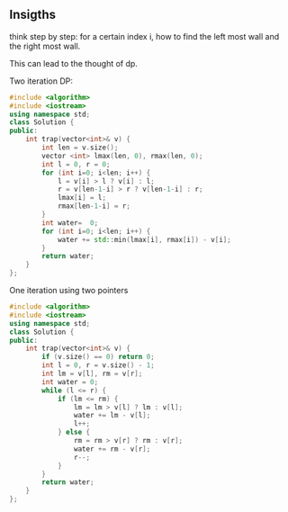 ## Insigths

think step by step: for a certain index i, how to find the left most wall and the right most wall.

This can lead to the thought of dp.



Two iteration DP:

```cpp
#include <algorithm>
#include <iostream>
using namespace std;
class Solution {
public:
    int trap(vector<int>& v) {
        int len = v.size();
        vector <int> lmax(len, 0), rmax(len, 0);
        int l = 0, r = 0;
        for (int i=0; i<len; i++) {
            l = v[i] > l ? v[i] : l;
            r = v[len-1-i] > r ? v[len-1-i] : r;
            lmax[i] = l; 
            rmax[len-1-i] = r;
        }
        int water=  0;
        for (int i=0; i<len; i++) {
            water += std::min(lmax[i], rmax[i]) - v[i];
        }
        return water; 
    }
};
```

One iteration using two pointers

```cpp
#include <algorithm>
#include <iostream>
using namespace std;
class Solution {
public:
    int trap(vector<int>& v) {
        if (v.size() == 0) return 0;
        int l = 0, r = v.size() - 1;
        int lm = v[l], rm = v[r];
        int water = 0;
        while (l <= r) {
            if (lm <= rm) {
                lm = lm > v[l] ? lm : v[l];
                water += lm - v[l]; 
                l++;
            } else {
                rm = rm > v[r] ? rm : v[r];
                water += rm - v[r];
                r--;
            }
        }
        return water;
    }
};
```